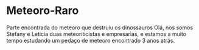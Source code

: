 # Meteoro-Raro
Parte encontrada do meteoro que destruiu os dinossauros 
Olá, nos somos Stefany e Leticia duas meteoriticistas e empresarias, e estamos a muito tempo estudando um pedaço de meteoro encontrado 3 anos atrás.
